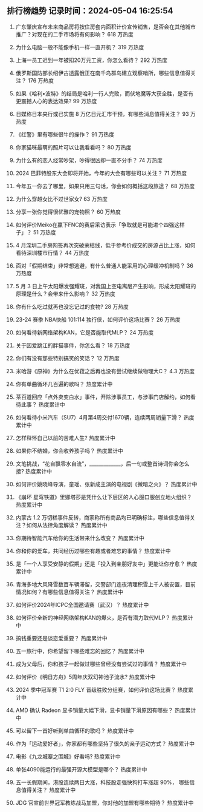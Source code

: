 
## 排行榜趋势 记录时间：2024-05-04 16:25:54
  
  1. 广东肇庆宣布未来商品房将按住房套内面积计价宣传销售，是否会在其他城市推广？对现在的二手市场将有何影响？ 618 万热度
    
  2. 为什么电脑一般不能像手机一样一直开机？ 319 万热度
    
  3. 上海一员工迟到一年被扣20万元工资，你怎么看待？ 292 万热度
    
  4. 俄罗斯国防部长绍伊古透露俄正在南千岛群岛建立观察哨所，哪些信息值得关注？ 176 万热度
    
  5. 如果《哈利•波特》的结局是哈利一行人完败，而伏地魔等大获全胜，是否有更震撼人心的表达效果? 99 万热度
    
  6. 日媒称日本央行或已实施 8 万亿日元汇市干预，有哪些消息值得关注？ 93 万热度
    
  7. 《红警》里有哪些很牛的操作？ 91 万热度
    
  8. 你家猫咪最萌的照片可以让我看看吗？ 80 万热度
    
  9. 为什么有的恋人经常吵架，吵得很凶却一直不分手？ 74 万热度
    
  10. 2024 巴菲特股东大会即将开始，今年的大会有哪些可以关注？ 71 万热度
    
  11. 今年五一你去了哪里，如果只用三句话，你会如何概括这段旅途？ 68 万热度
    
  12. 为什么穿越女比不过世家女? 63 万热度
    
  13. 分享一张你觉得很优雅的宠物照？ 60 万热度
    
  14. 如何评价Meiko在赢下FNC的赛后采访表示「争取就是可能进个四强这样子」？ 51 万热度
    
  15. 4 月深圳二手房网签再次突破荣枯线，低于参考价成交的房源占比上涨，如何看待深圳楼市行情？ 44 万热度
    
  16. 面对「假期结束」非常想逃避，有什么普通人能采用的心理缓冲机制吗？ 36 万热度
    
  17. 5 月 3 日上午太阳爆发强耀斑，对我国上空电离层产生影响，形成太阳耀斑的原理是什么？会带来什么影响？ 32 万热度
    
  18. 你有什么吃过就再也没忘记过的食物? 28 万热度
    
  19. 23-24 赛季 NBA快船 101:114 独行侠，如何评价这场比赛？ 26 万热度
    
  20. 如何看待新网络架构KAN，它是否能取代MLP？ 24 万热度
    
  21. 关于因爱跳江的胖猫事件，你怎么看？ 18 万热度
    
  22. 你们有没有那些特别搞笑的笑话？ 12 万热度
    
  23. 米哈游《原神》为什么在优菈之后再也没有尝试继续做物理大C？ 4.3 万热度
    
  24. 你有单曲循环几百遍的歌吗？ 热度累计中
    
  25. 茶百道回应「点外卖变白水」事件，开除涉事员工，与涉事门店解约，如何看待此事？ 热度累计中
    
  26. 如何看待小米汽车（SU7）4月第4周交付1670辆，连续两周销量下滑？ 热度累计中
    
  27. 怎样释怀自己以前的苦难人生? 热度累计中
    
  28. 如果你不结婚，你会收养孩子吗？ 热度累计中
    
  29. 文笔挑战，“花自飘零水自流”，_____________，后一句或整首诗词你会怎么接? 热度累计中
    
  30. 如何评价姚晓峰导演，童瑶、张新成主演的电视剧《微暗之火》？ 热度累计中
    
  31. 《崩坏 星穹铁道》里娜塔莎是凭什么让下层区的人心服口服创立地火组织？ 热度累计中
    
  32. 内蒙古 1.2 万切糕事件反转，商家称所有商品均已明确标注，哪些信息值得关注？如何从法律角度解读？ 热度累计中
    
  33. 你期待智能汽车给你的生活带来什么改变？ 热度累计中
    
  34. 你和你的爱车，共同经历过哪些有趣或者难忘的事情？ 热度累计中
    
  35. 是「一个人享受安静的假期」还是「投入到亲朋好友中」更能让你疗愈？ 热度累计中
    
  36. 青海多地大风降雪数百车辆滞留，交警部门连夜清理积雪上千人被安置，目前情况如何？有哪些信息值得关注？ 热度累计中
    
  37. 如何评价2024年ICPC全国邀请赛（武汉）？ 热度累计中
    
  38. 如何评价全新的神经网络架构KAN的爆火，是否有潜力取代MLP？ 热度累计中
    
  39. 搞钱重要还是谈恋爱重要？ 热度累计中
    
  40. 五一旅行中，你希望留下哪些难忘的回忆？ 热度累计中
    
  41. 成为父母后，你和孩子一起做过哪些曾经没有尝试过的事情？ 热度累计中
    
  42. 如何评价《明日方舟》5周年庆双幻神池子流水? 热度累计中
    
  43. 2024 季中冠军赛 T1 2:0 FLY 晋级胜败分组赛，如何评价这场比赛？ 热度累计中
    
  44. AMD 确认 Radeon 显卡销量大幅下滑，显卡销量下滑原因有哪些？ 热度累计中
    
  45. 可以留下一首好听到单曲循环的歌吗？ 热度累计中
    
  46. 作为「运动爱好者」，你家都有哪些坚持了很久的亲子运动方式？ 热度累计中
    
  47. 电影《九龙城寨之围城》好看吗? 热度累计中
    
  48. 单张4090能运行的最强开源大模型是哪个？ 热度累计中
    
  49. 五一长假期间，港股连续两日大涨，科技股走强快狗打车涨超 90%， 哪些信息值得关注？ 热度累计中
    
  50. JDG 官宣前世界冠军教练战马加盟，你对他的加盟有哪些期待？ 热度累计中
    